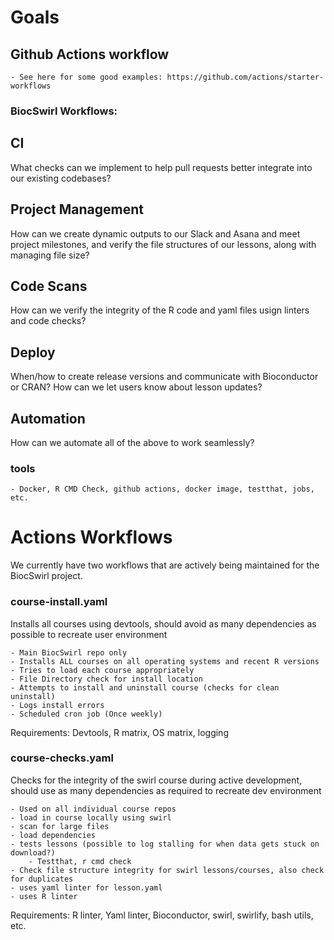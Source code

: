 # Goals 

## Github Actions workflow
	- See here for some good examples: https://github.com/actions/starter-workflows

### BiocSwirl Workflows: 
## CI
What checks can we implement to help pull requests better integrate into our existing codebases? 

## Project Management 
How can we create dynamic outputs to our Slack and Asana and meet project milestones, and verify the file structures of our lessons, along with managing file size?   

## Code Scans
How can we verify the integrity of the R code and yaml files usign linters and code checks? 

## Deploy
When/how to create release versions and communicate with Bioconductor or CRAN? How can we let users know about lesson updates? 

## Automation
How can we automate all of the above to work seamlessly? 

### tools 
	- Docker, R CMD Check, github actions, docker image, testthat, jobs, etc. 

# Actions Workflows
We currently have two workflows that are actively being maintained for the BiocSwirl project. 

### course-install.yaml
Installs all courses using devtools, should avoid as many dependencies as possible to recreate user environment

	- Main BiocSwirl repo only 
	- Installs ALL courses on all operating systems and recent R versions 
	- Tries to load each course appropriately 
	- File Directory check for install location
	- Attempts to install and uninstall course (checks for clean uninstall) 
	- Logs install errors 
	- Scheduled cron job (Once weekly) 
	
Requirements: Devtools, R matrix, OS matrix, logging 

### course-checks.yaml
Checks for the integrity of the swirl course during active development, should use as many dependencies as required to recreate dev environment

	- Used on all individual course repos 
	- load in course locally using swirl 
	- scan for large files
	- load dependencies 
	- tests lessons (possible to log stalling for when data gets stuck on download?) 
		- Testthat, r cmd check
	- Check file structure integrity for swirl lessons/courses, also check for duplicates 
	- uses yaml linter for lesson.yaml
	- uses R linter
	
Requirements: R linter, Yaml linter, Bioconductor, swirl, swirlify, bash utils, etc.



